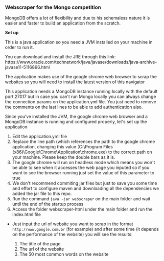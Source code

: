 <h3>Webscraper for the Mongo competition</h3>

MongoDB offers a lot of flexibility and due to his schemaless nature it is easier and faster to build an application from the scratch.

<b>Set up</b>
<p>This is a java application so you need a JVM installed on your machine in order to run it.</p>
<p>You can download and install the JRE through this link: https://www.oracle.com/technetwork/java/javase/downloads/java-archive-javase11-5116896.html</p>
<p>The application makes use of the google chrome web browser to scrap the websites so you will need to install the latest version of this navigator</p>
<p>This application needs a MongoDB instance running locally with the default port 27017 but in case you can't run Mongo locally you can always change the connection params on the application.yml file. You just need to remove the comments on the last lines to be able to add authentication also.</p>
<p>Since you've installed the JVM, the google chrome web browser and a MongoDB instance is running and configured properly, let's set up the application</p>
<ol>
    <li>Edit the application.yml file</li>
    <li>Replace the line path (which references the path to the google chrome application, changing this value (C:\Program Files (x86)\Google\Chrome\Application\chrome.exe) to the correct path on your machine. Please keep the double bars as it is.</li>
    <li>The google chrome will run on headless mode which means you won't be able to see when it accesses the web page you inputed so if you want to see the browser running just set the value of this parameter to true</li>
    <li>We don't recommend commiting jar files but just to save you some time and effort to configure maven and downloading all the dependencies we added the jar file to this repo.</li>
    <li>Run the command <code>java -jar webscraper</code> on the main folder and wait until the end of the startup process</li>
    <li>Access the folder webscraper-html under the main folder and run the index.html file</li>
</ol>

<ul>
    <li>Just input the url of website you want to scrap in the format <code>http://www.google.com.br</code> (for example) and after some time (it depends on the performance of the website) you will see the results:</li>
    <ol>
        <li>The title of the page</li>
        <li>The url of the website</li>
        <li>The 50 most common words on the website</li>
    </ol>
</ul>
